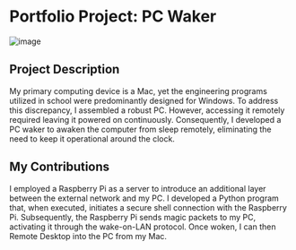 # Portfolio Project: PC Waker 
![image](https://github.com/JustinChuangGit/PCwaker/assets/80928888/281fc42c-797d-4211-8318-f6b6bafa31be)

   

## Project Description 
My primary computing device is a Mac, yet the engineering programs utilized in school were predominantly designed for Windows. To address this discrepancy, I assembled a robust PC. However, accessing it remotely required leaving it powered on continuously. Consequently, I developed a PC waker to awaken the computer from sleep remotely, eliminating the need to keep it operational around the clock.

## My Contributions
I employed a Raspberry Pi as a server to introduce an additional layer between the external network and my PC. I developed a Python program that, when executed, initiates a secure shell connection with the Raspberry Pi. Subsequently, the Raspberry Pi sends magic packets to my PC, activating it through the wake-on-LAN protocol. Once woken, I can then Remote Desktop into the PC from my Mac.

